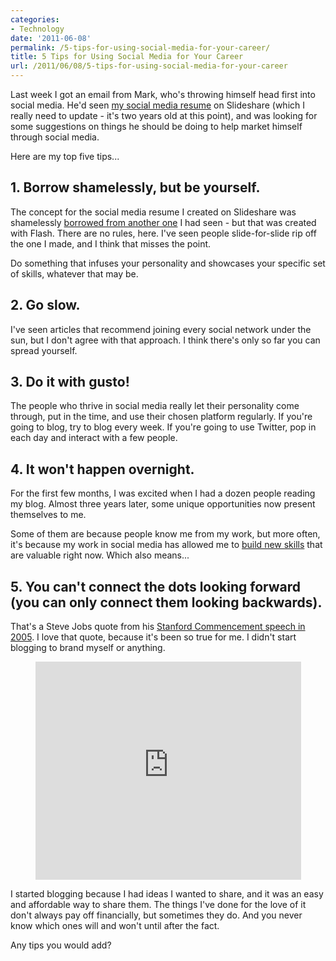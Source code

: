 ```yaml
---
categories:
- Technology
date: '2011-06-08'
permalink: /5-tips-for-using-social-media-for-your-career/
title: 5 Tips for Using Social Media for Your Career
url: /2011/06/08/5-tips-for-using-social-media-for-your-career
---
```


Last week I got an email from Mark, who's throwing himself head first into social media. He'd seen <a href="http://www.slideshare.net/cferdinandi/resumesm">my social media resume</a> on Slideshare (which I really need to update - it's two years old at this point), and was looking for some suggestions on things he should be doing to help market himself through social media.

Here are my top five tips...

<h2>1. Borrow shamelessly, but be yourself.</h2>

The concept for the social media resume I created on Slideshare was shamelessly <a href="http://karlawiles.com/resume/">borrowed from another one</a> I had seen - but that was created with Flash. There are no rules, here. I've seen people slide-for-slide rip off the one I made, and I think that misses the point.

Do something that infuses your personality and showcases your specific set of skills, whatever that may be.
<!--more-->
<h2>2. Go slow.</h2>

I've seen articles that recommend joining every social network under the sun, but I don't agree with that approach. I think there's only so far you can spread yourself.

<h2>3. Do it with gusto!</h2>

The people who thrive in social media really let their personality come through, put in the time, and use their chosen platform regularly. If you're going to blog, try to blog every week. If you're going to use Twitter, pop in each day and interact with a few people.

<h2>4. It won't happen overnight.</h2>

For the first few months, I was excited when I had a dozen people reading my blog. Almost three years later, some unique opportunities now present themselves to me.

Some of them are because people know me from my work, but more often, it's because my work in social media has allowed me to <a href="https://gomakethings.com/portfolio/">build new skills</a> that are valuable right now. Which also means...

<h2>5. You can't connect the dots looking forward (you can only connect them looking backwards).</h2>

That's a Steve Jobs quote from his <a href="https://www.youtube.com/watch?v=UF8uR6Z6KLc">Stanford Commencement speech in 2005</a>. I love that quote, because it's been so true for me. I didn't start blogging to brand myself or anything.

<p align="center"><iframe width="425" height="349" src="https://www.youtube.com/embed/UF8uR6Z6KLc?rel=0" frameborder="0" allowfullscreen></iframe></p>

I started blogging because I had ideas I wanted to share, and it was an easy and affordable way to share them. The things I've done for the love of it don't always pay off financially, but sometimes they do. And you never know which ones will and won't until after the fact.

Any tips you would add?